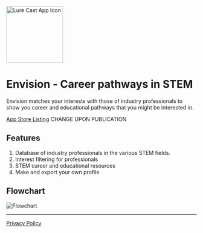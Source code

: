 <img width="150" alt="Lure Cast App Icon" src="https://user-images.githubusercontent.com/59615799/169546720-b23f31ed-5a68-4cf6-a00f-68bb2f3e49ea.png">

# Envision - Career pathways in STEM

Envision matches your interests with those of industry professionals to show you career and educational pathways that you might be interested in.

[App Store Listing](https://apps.apple.com/us/app/lure-cast/id1554271881) CHANGE UPON PUBLICATION

## Features

1. Database of industry professionals in the various STEM fields.
2. Interest filtering for professionals
3. STEM career and educational resources
4. Make and export your own profile

## Flowchart
![Flowchart](https://user-images.githubusercontent.com/59615799/169549052-c8250ad8-5a25-49eb-91bc-db3fcc460944.png)

--------------------------

[Privacy Policy](https://www.termsfeed.com/live/8deec0be-08b9-4ae8-a703-4eed5c7b5def)
